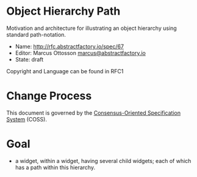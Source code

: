 # Object Hierarchy Path

Motivation and architecture for illustrating an object hierarchy using standard path-notation.

* Name: http://rfc.abstractfactory.io/spec/67
* Editor: Marcus Ottosson <marcus@abstractfactory.io>
* State: draft

Copyright and Language can be found in RFC1

# Change Process

This document is governed by the [Consensus-Oriented Specification System](http://www.digistan.org/spec:1/COSS) (COSS).

# Goal

* a widget, within a widget, having several child widgets; each of which has a path within this hierarchy.